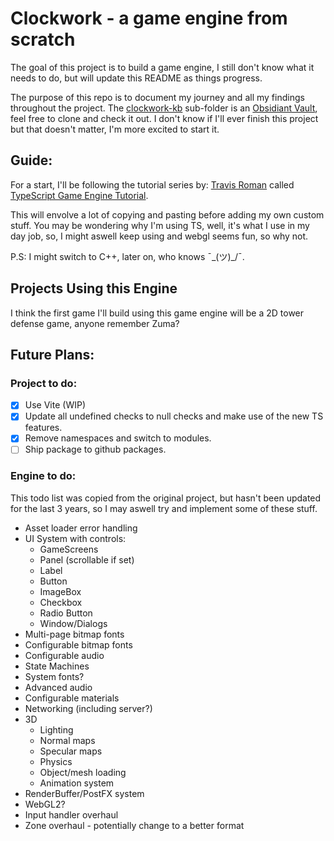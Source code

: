 # Clockwork - a game engine from scratch

The goal of this project is to build a game engine, I still don't know what it needs to do, but will update this README as things progress.

The purpose of this repo is to document my journey and all my findings throughout the project. The [clockwork-kb](./clockwork-kb) sub-folder is an [Obsidiant Vault](https://obsidian.md/), feel free to clone and check it out. I don't know if I'll ever finish this project but that doesn't matter, I'm more excited to start it.

## Guide:

For a start, I'll be following the tutorial series by: [Travis Roman](https://github.com/travisvroman) called [TypeScript Game Engine Tutorial](https://www.youtube.com/playlist?list=PLv8Ddw9K0JPiTHLMQw31Yh4qyTAcHRnJx).

This will envolve a lot of copying and pasting before adding my own custom stuff. You may be wondering why I'm using TS, well, it's what I use in my day job, so, I might aswell keep using and webgl seems fun, so why not.

P.S: I might switch to C++, later on, who knows ¯\_(ツ)_/¯.

## Projects Using this Engine

I think the first game I'll build using this game engine will be a 2D tower defense game, anyone remember Zuma?

## Future Plans:

### Project to do:

- [x] Use Vite (WIP)
- [x] Update all undefined checks to null checks and make use of the new TS features.
- [x] Remove namespaces and switch to modules.
- [ ] Ship package to github packages.

### Engine to do:

This todo list was copied from the original project, but hasn't been updated for the last 3 years, so I may aswell try and implement some of these stuff.

- Asset loader error handling
- UI System with controls:
    - GameScreens
    - Panel (scrollable if set)
    - Label
    - Button
    - ImageBox
    - Checkbox
    - Radio Button
    - Window/Dialogs
- Multi-page bitmap fonts
- Configurable bitmap fonts
- Configurable audio
- State Machines
- System fonts?
- Advanced audio
- Configurable materials
- Networking (including server?)
- 3D
    - Lighting
    - Normal maps
    - Specular maps
    - Physics
    - Object/mesh loading
    - Animation system
- RenderBuffer/PostFX system
- WebGL2?
- Input handler overhaul
- Zone overhaul - potentially change to a better format